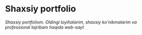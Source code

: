 # Shaxsiy portfolio

*Shaxsiy portfoliom. Oldingi loyihalarim, shaxsiy ko'nikmalarim va professional tajribam haqida web-sayt*